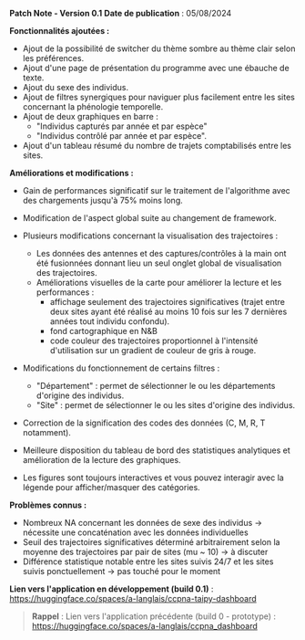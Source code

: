 **Patch Note - Version 0.1**
**Date de publication** : 05/08/2024

**Fonctionnalités ajoutées :**

- Ajout de la possibilité de switcher du thème sombre au thème clair selon les préférences.
- Ajout d'une page de présentation du programme avec une ébauche de texte.
- Ajout du sexe des individus.
- Ajout de filtres synergiques pour naviguer plus facilement entre les sites concernant la phénologie temporelle.
- Ajout de deux graphiques en barre :
    * "Individus capturés par année et par espèce"
    * "Individus contrôlé par année et par espèce".
- Ajout d'un tableau résumé du nombre de trajets comptabilisés entre les sites.

**Améliorations et modifications :**

- Gain de performances significatif sur le traitement de l'algorithme avec des chargements jusqu'à 75% moins long.
- Modification de l'aspect global suite au changement de framework.
- Plusieurs modifications concernant la visualisation des trajectoires :
    * Les données des antennes et des captures/contrôles à la main ont été fusionnées donnant lieu un seul onglet global de visualisation des trajectoires.
    * Améliorations visuelles de la carte pour améliorer la lecture et les performances :
        * affichage seulement des trajectoires significatives (trajet entre deux sites ayant été réalisé au moins 10 fois sur les 7 dernières années tout individu confondu).
        * fond cartographique en N&B
        * code couleur des trajectoires proportionnel à l'intensité d'utilisation sur un gradient de couleur de gris à rouge.

- Modifications du fonctionnement de certains filtres :
    * "Département" : permet de sélectionner le ou les départements d'origine des individus.
    * "Site" : permet de sélectionner le ou les sites d'origine des individus.
- Correction de la signification des codes des données (C, M, R, T notamment).
- Meilleure disposition du tableau de bord des statistiques analytiques et amélioration de la lecture des graphiques.
- Les figures sont toujours interactives et vous pouvez interagir avec la légende pour afficher/masquer des catégories.

**Problèmes connus :**

- Nombreux NA concernant les données de sexe des individus -> nécessite une concaténation avec les données individuelles
- Seuil des trajectoires significatives déterminé arbitrairement selon la moyenne des trajectoires par pair de sites (mu ~ 10) -> à discuter
- Différence statistique notable entre les sites suivis 24/7 et les sites suivis ponctuellement -> pas touché pour le moment

**Lien vers l'application en développement (build 0.1)** : https://huggingface.co/spaces/a-langlais/ccpna-taipy-dashboard

> **Rappel** : Lien vers l'application précédente (build 0 - prototype) : https://huggingface.co/spaces/a-langlais/ccpna_dashboard